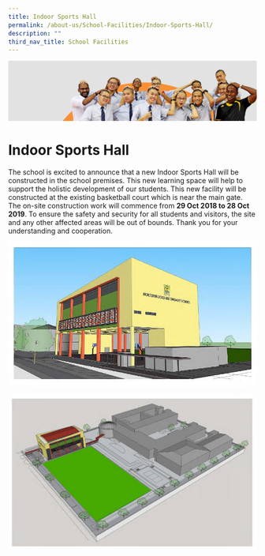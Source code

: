 ```yaml
---
title: Indoor Sports Hall
permalink: /about-us/School-Facilities/Indoor-Sports-Hall/
description: ""
third_nav_title: School Facilities
---
```

![](/images/about_us.jpg)

Indoor Sports Hall
==================

The school is excited to announce that a new Indoor Sports Hall will be constructed in the school premises. This new learning space will help to support the holistic development of our students. This new facility will be constructed at the existing basketball court which is near the main gate. The on-site construction work will commence from <b>29 Oct 2018 to 28 Oct 2019</b>. To ensure the safety and security for all students and visitors, the site and any other affected areas will be out of bounds. Thank you for your understanding and cooperation.

![](/images/ISH%201.jpeg)

![](/images/ISH%202.jpeg)